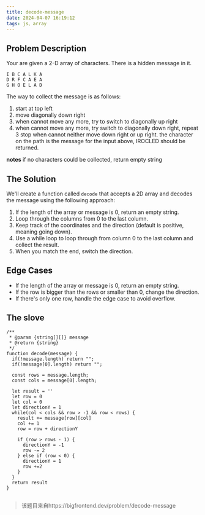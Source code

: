```yaml
---
title: decode-message
date: 2024-04-07 16:19:12
tags: js、array
---
```


## Problem Description

Your are given a 2-D array of characters. There is a hidden message in it.

```
I B C A L K A
D R F C A E A
G H O E L A D
```

The way to collect the message is as follows:

1. start at top left
2. move diagonally down right
3. when cannot move any more, try to switch to diagonally up right
4. when cannot move any more, try switch to diagonally down right, repeat 3
   stop when cannot neither move down right or up right. the character on the path is the message
   for the input above, IROCLED should be returned.

**notes**
if no characters could be collected, return empty string

## The Solution

We'll create a function called `decode` that accepts a 2D array and decodes the message using the following approach:

1. If the length of the array or message is 0, return an empty string.
2. Loop through the columns from 0 to the last column.
3. Keep track of the coordinates and the direction (default is positive, meaning going down).
4. Use a while loop to loop through from column 0 to the last column and collect the result.
5. When you match the end, switch the direction.

## Edge Cases

- If the length of the array or message is 0, return an empty string.
- If the row is bigger than the rows or smaller than 0, change the direction.
- If there's only one row, handle the edge case to avoid overflow.

## The slove

```
/**
 * @param {string[][]} message
 * @return {string}
 */
function decode(message) {
  if(!message.length) return "";
  if(!message[0].length) return "";

  const rows = message.length;
  const cols = message[0].length;

  let result = ''
  let row = 0
  let col = 0
  let directionY = 1
  while(col < cols && row > -1 && row < rows) {
    result += message[row][col]
    col += 1
    row = row + directionY

    if (row > rows - 1) {
      directionY = -1
      row -= 2
    } else if (row < 0) {
      directionY = 1
      row +=2
    }
  }
  return result
}


```

> 该题目来自https://bigfrontend.dev/problem/decode-message
